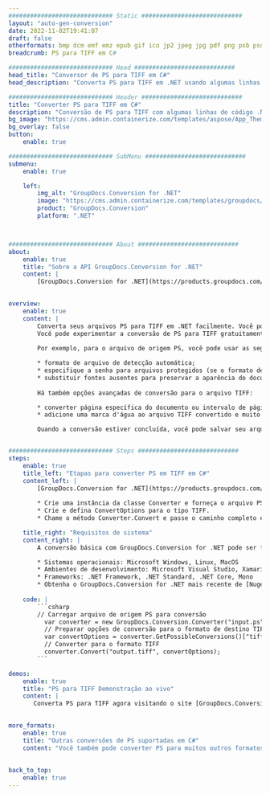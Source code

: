 ```yaml
---
############################# Static ############################
layout: "auto-gen-conversion"
date: 2022-11-02T19:41:07
draft: false
otherformats: bmp dcm emf emz epub gif ico jp2 jpeg jpg pdf png psb psd svg svgz tex tga tif tiff webp wmf wmz xps
breadcrumb: PS para TIFF em C#

############################# Head ############################
head_title: "Conversor de PS para TIFF em C#"
head_description: "Converta PS para TIFF em .NET usando algumas linhas de código. Use a API de conversão de documentos do GroupDocs para converter mais de 160 formatos de arquivo."

############################# Header ############################
title: "Converter PS para TIFF em C#"
description: "Conversão de PS para TIFF com algumas linhas de código .NET"
bg_image: "https://cms.admin.containerize.com/templates/aspose/App_Themes/V3/images/bg/header1.png"
bg_overlay: false
button:
    enable: true

############################# SubMenu ############################
submenu:
    enable: true

    left:
        img_alt: "GroupDocs.Conversion for .NET"
        image: "https://cms.admin.containerize.com/templates/groupdocs/images/product-logos/90x90-noborder/groupdocs-conversion-net.png"
        product: "GroupDocs.Conversion"
        platform: ".NET"



############################# About ############################
about:
    enable: true
    title: "Sobre a API GroupDocs.Conversion for .NET"
    content: |
        [GroupDocs.Conversion for .NET](https://products.groupdocs.com/conversion/net/) pode ser usado para converter Microsoft Word, Excel, PowerPoint, PDF, Visio e outros formatos. GroupDocs.Conversion é uma API independente que é adequada para sistemas internos e de back-end onde é necessário alto desempenho. Não depende de nenhum software como Microsoft ou Open Office.
    

overview:
    enable: true
    content: |
        Converta seus arquivos PS para TIFF em .NET facilmente. Você pode usar apenas algumas linhas de código C# em qualquer plataforma de sua escolha, como - Windows, Linux, macOS.
        Você pode experimentar a conversão de PS para TIFF gratuitamente e avaliar a qualidade dos resultados da conversão. Juntamente com cenários de conversão de arquivo simples, você pode tentar opções mais avançadas para carregar o arquivo de origem PS e para salvar o resultado de saída TIFF. 
        
        Por exemplo, para o arquivo de origem PS, você pode usar as seguintes opções de carregamento:

        * formato de arquivo de detecção automática;
        * especifique a senha para arquivos protegidos (se o formato de arquivo suportar);
        * substituir fontes ausentes para preservar a aparência do documento.
        
        Há também opções avançadas de conversão para o arquivo TIFF:

        * converter página específica do documento ou intervalo de páginas;
        * adicione uma marca d'água ao arquivo TIFF convertido e muito mais.

        Quando a conversão estiver concluída, você pode salvar seu arquivo TIFF no caminho do arquivo local ou em qualquer armazenamento de terceiros, como FTP, Amazon S3, Google Drive, Dropbox etc. Observe - para converter PS para {{ TO}} não há necessidade de nenhum software adicional instalado - como MS Office, Open Office, Adobe Acrobat Reader etc.


############################# Steps ############################
steps:
    enable: true
    title_left: "Etapas para converter PS em TIFF em C#"
    content_left: |
        [GroupDocs.Conversion for .NET](https://products.groupdocs.com/conversion/net/) torna mais fácil para os desenvolvedores converter um arquivo PS para TIFF com algumas linhas de código.
        
        * Crie uma instância da classe Converter e forneça o arquivo PS com o caminho completo
        * Crie e defina ConvertOptions para o tipo TIFF.
        * Chame o método Converter.Convert e passe o caminho completo e o formato (TIFF) como parâmetro

    title_right: "Requisitos de sistema"
    content_right: |
        A conversão básica com GroupDocs.Conversion for .NET pode ser feita em apenas algumas etapas simples. Nossas APIs são suportadas em todas as principais plataformas e sistemas operacionais. Antes de executar o código abaixo, certifique-se de ter os seguintes pré-requisitos instalados em seu sistema.

        * Sistemas operacionais: Microsoft Windows, Linux, MacOS
        * Ambientes de desenvolvimento: Microsoft Visual Studio, Xamarin, MonoDevelop
        * Frameworks: .NET Framework, .NET Standard, .NET Core, Mono
        * Obtenha o GroupDocs.Conversion for .NET mais recente de [Nuget](https://www.nuget.org/packages/groupdocs.conversion)
         
    code: |
        ```csharp    
        // Carregar arquivo de origem PS para conversão
          var converter = new GroupDocs.Conversion.Converter("input.ps");
          // Preparar opções de conversão para o formato de destino TIFF
          var convertOptions = converter.GetPossibleConversions()["tiff"].ConvertOptions;
          // Converter para o formato TIFF
          converter.Convert("output.tiff", convertOptions);
        ```

demos:
    enable: true
    title: "PS para TIFF Demonstração ao vivo"
    content: |
       Converta PS para TIFF agora visitando o site [GroupDocs.Conversion App](https://products.groupdocs.app/conversion/family). A demonstração online tem as seguintes vantagens
          

more_formats:
    enable: true
    title: "Outras conversões de PS suportadas em C#"
    content: "Você também pode converter PS para muitos outros formatos de arquivo. Por favor, veja a lista abaixo."
       
       
back_to_top:
    enable: true
---
```

